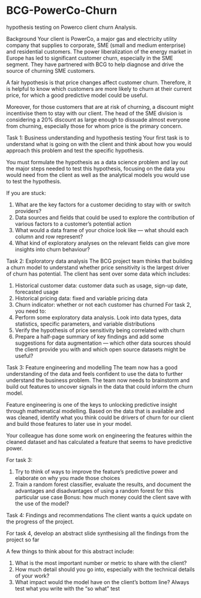 # BCG-PowerCo-Churn
hypothesis testing on Powerco client churn Analysis.


Background
Your client is PowerCo, a major gas and electricity utility company that supplies to corporate, SME (small and medium enterprise) and residential customers. The power liberalization of the energy market in Europe has led to significant customer churn, especially in the SME segment. They have partnered with BCG to help diagnose and drive the source of churning SME customers.

A fair hypothesis is that price changes affect customer churn. Therefore, it is helpful to know which customers are more likely to churn at their current price, for which a good predictive model could be useful.

Moreover, for those customers that are at risk of churning, a discount might incentivise them to stay with our client. The head of the SME division is considering a 20% discount as large enough to dissuade almost everyone from churning, especially those for whom price is the primary concern.

Task 1: Business understanding and hypothesis testing
Your first task is to understand what is going on with the client and think about how you would approach this problem and test the specific hypothesis.

You must formulate the hypothesis as a data science problem and lay out the major steps needed to test this hypothesis, focusing on the data you would need from the client as well as the analytical models you would use to test the hypothesis.

If you are stuck:

1. What are the key factors for a customer deciding to stay with or switch providers?
2. Data sources and fields that could be used to explore the contribution of various factors to a customer’s potential action
3. What would a data frame of your choice look like — what should each column and row represent?
4. What kind of exploratory analyses on the relevant fields can give more insights into churn behaviour?

Task 2: Exploratory data analysis
The BCG project team thinks that building a churn model to understand whether price sensitivity is the largest driver of churn has potential. The client has sent over some data which includes:

1. Historical customer data: customer data such as usage, sign-up date, forecasted usage
2. Historical pricing data: fixed and variable pricing data
3. Churn indicator: whether or not each customer has churned For task 2, you need to:
4. Perform some exploratory data analysis. Look into data types, data statistics, specific parameters, and variable distributions
5. Verify the hypothesis of price sensitivity being correlated with churn
6. Prepare a half-page summary of key findings and add some suggestions for data augmentation — which other data sources should the client provide you with and which open source datasets might be useful?

Task 3: Feature engineering and modelling
The team now has a good understanding of the data and feels confident to use the data to further understand the business problem. The team now needs to brainstorm and build out features to uncover signals in the data that could inform the churn model.

Feature engineering is one of the keys to unlocking predictive insight through mathematical modelling. Based on the data that is available and was cleaned, identify what you think could be drivers of churn for our client and build those features to later use in your model.

Your colleague has done some work on engineering the features within the cleaned dataset and has calculated a feature that seems to have predictive power.

For task 3:

1. Try to think of ways to improve the feature’s predictive power and elaborate on why you made those choices
2. Train a random forest classifier, evaluate the results, and document the advantages and disadvantages of using a random forest for this particular use case
Bonus: how much money could the client save with the use of the model?

Task 4: Findings and recommendations
The client wants a quick update on the progress of the project.

For task 4, develop an abstract slide synthesising all the findings from the project so far

A few things to think about for this abstract include:

1. What is the most important number or metric to share with the client?
2. How much detail should you go into, especially with the technical details of your work?
3. What impact would the model have on the client’s bottom line? Always test what you write with the “so what” test
